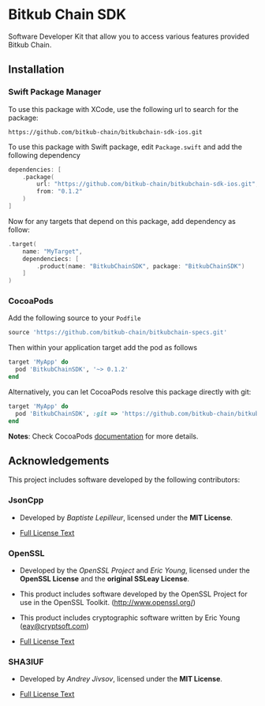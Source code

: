 # Bitkub Chain SDK

Software Developer Kit that allow you to access various features provided Bitkub Chain.

## Installation

### Swift Package Manager

To use this package with XCode, use the following url to search for the package:

```
https://github.com/bitkub-chain/bitkubchain-sdk-ios.git
```

To use this package with Swift package, edit `Package.swift` and add the following dependency

```swift
dependencies: [
    .package(
        url: "https://github.com/bitkub-chain/bitkubchain-sdk-ios.git",
        from: "0.1.2"
    )
]
```

Now for any targets that depend on this package, add dependency as follow:

```swift
.target(
    name: "MyTarget",
    dependenciecs: [
        .product(name: "BitkubChainSDK", package: "BitkubChainSDK")
    ]
)
```

### CocoaPods

Add the following source to your `Podfile`

```ruby
source 'https://github.com/bitkub-chain/bitkubchain-specs.git'
```

Then within your application target add the pod as follows

```ruby
target 'MyApp' do
  pod 'BitkubChainSDK', '~> 0.1.2'
end
```

Alternatively, you can let CocoaPods resolve this package directly with git:

```ruby
target 'MyApp' do
  pod 'BitkubChainSDK', :git => 'https://github.com/bitkub-chain/bitkubchain-sdk-ios.git', :branch => 'main'
end
```

**Notes**: Check CocoaPods [documentation](https://guides.cocoapods.org/using/the-podfile.html) for more details.

## Acknowledgements

This project includes software developed by the following contributors:

### JsonCpp

- Developed by _Baptiste Lepilleur_, licensed under the **MIT License**.

- [Full License Text](BitkubChainSDKKit.xcframework/third_party/jsoncpp/LICENSE)

### OpenSSL

- Developed by the _OpenSSL Project_ and _Eric Young_, licensed under the **OpenSSL License** and the **original SSLeay License**.

- This product includes software developed by the OpenSSL Project for use in the OpenSSL Toolkit. (http://www.openssl.org/)

- This product includes cryptographic software written by Eric Young (eay@cryptsoft.com)

- [Full License Text](BitkubChainSDKKit.xcframework/third_party/openssl/LICENSE)

### SHA3IUF

- Developed by _Andrey Jivsov_, licensed under the **MIT License**.

- [Full License Text](BitkubChainSDKKit.xcframework/third_party/sha3iuf/LICENSE)
